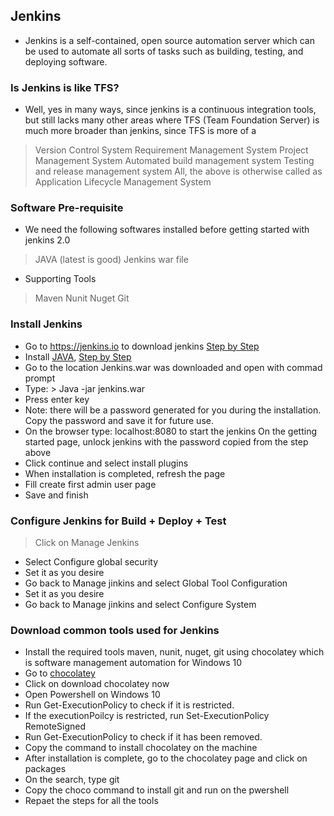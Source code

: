 ## Jenkins
- Jenkins is a self-contained, open source automation server which can be used to automate all sorts of tasks such as building, testing, and deploying software.

### Is Jenkins is like TFS?
- Well, yes in many ways, since jenkins is a continuous integration tools, but still lacks many other areas where TFS (Team Foundation Server) is much more broader than jenkins, since TFS is more of a 
> Version Control System
> Requirement Management System
> Project Management System
> Automated build management system
> Testing and release management system
> All, the above is otherwise called as Application Lifecycle Management System

### Software Pre-requisite

- We need the following softwares installed before getting started with jenkins 2.0
> JAVA (latest is good)
> Jenkins war file
- Supporting Tools
> Maven
> Nunit
> Nuget
> Git

### Install Jenkins
- Go to https://jenkins.io to download jenkins [Step by Step](https://www.jenkins.io/doc/book/installing/)
- Install [JAVA](https://java.com/en/download/windows_manual.jsp), [Step by Step](https://phoenixnap.com/kb/install-java-windows)
- Go to the location Jenkins.war was downloaded and open with commad prompt
- Type: > Java -jar jenkins.war
- Press enter key
- Note: there will be a password generated for you during the installation. Copy the password and save it for future use.
- On the browser type: localhost:8080 to start the jenkins
On the getting started page, unlock jenkins with the password copied from the step above
- Click continue and select install plugins
- When installation is completed, refresh the page
- Fill create first admin user page
- Save and finish

### Configure Jenkins for Build + Deploy + Test
> Click on Manage Jenkins 
- Select Configure global security
- Set it as you desire
- Go back to Manage jinkins and select Global Tool Configuration
- Set it as you desire
- Go back to Manage jinkins and select Configure System

### Download common tools used for Jenkins
- Install the required tools maven, nunit, nuget, git using chocolatey which is software management automation for Windows 10
- Go to [chocolatey](https://chocolatey.org/)
- Click on download chocolatey now
- Open Powershell on Windows 10
- Run Get-ExecutionPolicy to check if it is restricted.
- If the executionPoilcy is restricted, run Set-ExecutionPolicy RemoteSigned
- Run Get-ExecutionPolicy to check if it has been removed.
- Copy the command to install chocolatey on the machine
- After installation is complete, go to the chocolatey page and click on packages
- On the search, type git
- Copy the choco command to install git and run on the pwershell
- Repaet the steps for all the tools





